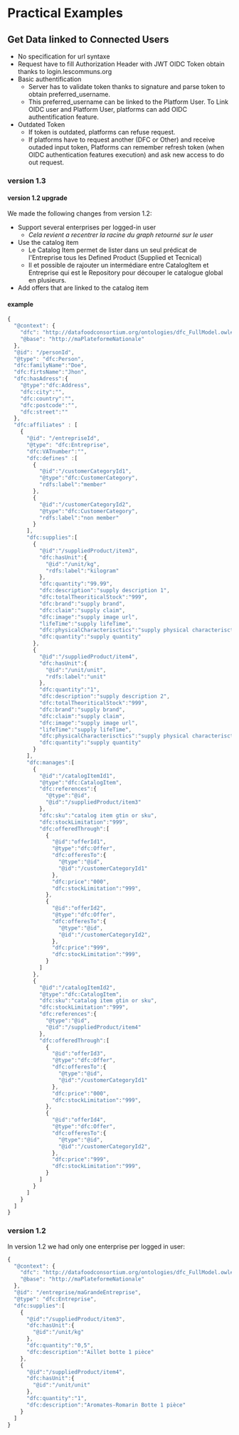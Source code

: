 # Practical Examples

## Get Data linked to Connected Users

* No specification for url syntaxe
* Request have to fill Authorization Header with JWT OIDC Token obtain thanks to login.lescommuns.org
* Basic authentification
  * Server has to validate token thanks to signature and parse token to obtain preferred\_username.
  * This preferred\_username can be linked to the Platform User. To Link OIDC user and Platform User, platforms can add OIDC authentification feature.
* Outdated Token
  * If token is outdated, platforms can refuse request.
  * If platforms have to request another \(DFC or Other\) and receive outaded input token, Platforms can remember refresh token \(when OIDC authentication features execution\) and ask new access to do out request.

### version 1.3

#### version 1.2 upgrade

We made the following changes from version 1.2:

* Support several enterprises per logged-in user
  * _Cela revient a recentrer la racine du graph retourné sur le user_
* Use the catalog item
  * Le Catalog Item permet de lister dans un seul prédicat de l'Entreprise tous les Defined Product \(Supplied et Tecnical\)
  * Il et possible de rajouter un intermédiare entre CatalogItem et Entreprise qui est le Repository pour découper le catalogue global en plusieurs.
* Add offers that are linked to the catalog item

#### example

```javascript
{
  "@context": {
    "dfc": "http://datafoodconsortium.org/ontologies/dfc_FullModel.owl#",
    "@base": "http://maPlateformeNationale"
  },
  "@id": "/personId",
  "@type": "dfc:Person",
  "dfc:familyName":"Doe",
  "dfc:firtsName":"Jhon",
  "dfc:hasAdress":{
    "@type":"dfc:Address",
    "dfc:city":"",
    "dfc:country":"",
    "dfc:postcode":"",
    "dfc:street":""
  },
  "dfc:affiliates" : [
    {
      "@id": "/entrepriseId",
      "@type": "dfc:Entreprise",
      "dfc:VATnumber":"",
      "dfc:defines" :[
        {
          "@id":"/customerCategoryId1",
          "@type":"dfc:CustomerCategory",
          "rdfs:label":"member"
        },
        {
          "@id":"/customerCategoryId2",
          "@type":"dfc:CustomerCategory",
          "rdfs:label":"non member"
        }
      ],
      "dfc:supplies":[
        {
          "@id":"/suppliedProduct/item3",
          "dfc:hasUnit":{
            "@id":"/unit/kg",
            "rdfs:label":"kilogram"
          },
          "dfc:quantity":"99.99",
          "dfc:description":"supply description 1",
          "dfc:totalTheoriticalStock":"999",
          "dfc:brand":"supply brand",
          "dfc:claim":"supply claim",
          "dfc:image":"supply image url",
          "lifeTime":"supply lifeTime",
          "dfc:physicalCharacterisctics":"supply physical characterisctics",
          "dfc:quantity":"supply quantity"
        },
        {
          "@id":"/suppliedProduct/item4",
          "dfc:hasUnit":{
            "@id":"/unit/unit",
            "rdfs:label":"unit"
          },
          "dfc:quantity":"1",
          "dfc:description":"supply description 2",
          "dfc:totalTheoriticalStock":"999",
          "dfc:brand":"supply brand",
          "dfc:claim":"supply claim",
          "dfc:image":"supply image url",
          "lifeTime":"supply lifeTime",
          "dfc:physicalCharacterisctics":"supply physical characterisctics",
          "dfc:quantity":"supply quantity"
        }
      ],
      "dfc:manages":[
        {
          "@id":"/catalogItemId1",
          "@type":"dfc:CatalogItem",
          "dfc:references":{
            "@type":"@id",
            "@id":"/suppliedProduct/item3"
          },
          "dfc:sku":"catalog item gtin or sku",
          "dfc:stockLimitation":"999",
          "dfc:offeredThrough":[
            {
              "@id":"offerId1",
              "@type":"dfc:Offer",
              "dfc:offeresTo":{
                "@type":"@id",
                "@id":"/customerCategoryId1"
              },
              "dfc:price":"000",
              "dfc:stockLimitation":"999",
            },
            {
              "@id":"offerId2",
              "@type":"dfc:Offer",
              "dfc:offeresTo":{
                "@type":"@id",
                "@id":"/customerCategoryId2",
              },
              "dfc:price":"999",
              "dfc:stockLimitation":"999",
            }
          ]
        },
        {
          "@id":"/catalogItemId2",
          "@type":"dfc:CatalogItem",
          "dfc:sku":"catalog item gtin or sku",
          "dfc:stockLimitation":"999",
          "dfc:references":{
            "@type":"@id",
            "@id":"/suppliedProduct/item4"
          },
          "dfc:offeredThrough":[
            {
              "@id":"offerId3",
              "@type":"dfc:Offer",
              "dfc:offeresTo":{
                "@type":"@id",
                "@id":"/customerCategoryId1"
              },
              "dfc:price":"000",
              "dfc:stockLimitation":"999",
            },
            {
              "@id":"offerId4",
              "@type":"dfc:Offer",
              "dfc:offeresTo":{
                "@type":"@id",
                "@id":"/customerCategoryId2",
              },
              "dfc:price":"999",
              "dfc:stockLimitation":"999",
            }
          ]
        }
      ]
    }
  ]
}
```

### version 1.2

In version 1.2 we had only one enterprise per logged in user:

```javascript
{
  "@context": {
    "dfc": "http://datafoodconsortium.org/ontologies/dfc_FullModel.owl#",
    "@base": "http://maPlateformeNationale"
  },
  "@id": "/entreprise/maGrandeEntreprise",
  "@type": "dfc:Entreprise",
  "dfc:supplies":[
    {
      "@id":"/suppliedProduct/item3",
      "dfc:hasUnit":{
        "@id":"/unit/kg"
      },
      "dfc:quantity":"0,5",
      "dfc:description":"Aillet botte 1 pièce"
    },
    {
      "@id":"/suppliedProduct/item4",
      "dfc:hasUnit":{
        "@id":"/unit/unit"
      },
      "dfc:quantity":"1",
      "dfc:description":"Aromates-Romarin Botte 1 pièce"
    }
  ]
}
```

